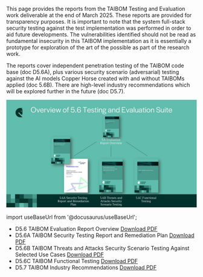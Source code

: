 This page provides the reports from the TAIBOM Testing and Evaluation work deliverable at the end of March 2025. These reports are provided for transparency purposes. It is important to note that the system full-stack security testing against the test implementation was performed in order to aid future developments. The vulnerabilities identified should not be read as fundamental insecurity in this TAIBOM implementation as it is essentially a prototype for exploration of the art of the possible as part of the research work.

 

The reports cover independent penetration testing of the TAIBOM code base (doc D5.6A), plus various security scenario (adversarial) testing against the AI models Copper Horse created with and without TAIBOMs applied (doc 5.6B). There are high-level industry recommendations which will be explored further in the future (doc D5.7).





 



![Overview to TAIBOM testing and evaluation suite](Overview.jpg)









import useBaseUrl from '@docusaurus/useBaseUrl';

<ul>
  <li>
    D5.6 TAIBOM Evaluation Report Overview <a href={useBaseUrl('assets/files/D5.6-TAIBOM-ERO.pdf')}>Download PDF</a>
  </li>
  <li>
    D5.6A TAIBOM Security Testing Report and Remediation Plan <a href={useBaseUrl('assets/files/D5.6A-TAIBOM-STR.pdf')}>Download PDF</a>
  </li>
  <li>
    D5.6B TAIBOM Threats and Attacks Security Scenario Testing Against Selected Use Cases <a href={useBaseUrl('assets/files/D5.6B-TAIBOM-TASS.pdf')}>Download PDF</a>
  </li>
  <li>
    D5.6C TAIBOM Functional Testing <a href={useBaseUrl('assets/files/D5.6C-TAIBOM-FT.pdf')}>Download PDF</a>
  </li>
  <li>
    D5.7 TAIBOM Industry Recommendations <a href={useBaseUrl('assets/files/D57-TAIBOM-IR.pdf')}>Download PDF</a>
  </li>
</ul>
